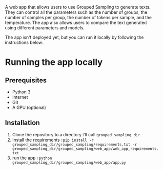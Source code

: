 A web app that allows users to use Grouped Sampling to generate texts.
They can control all the parameters such as the number of groups, the number of samples per group, the number of tokens per sample, and the temperature.
The app also allows users to compare the text generated using different parameters and models.

The app isn't deployed yet, but you can run it locally by following the instructions below.
# Running the app locally
## Prerequisites
- Python 3
- Internet
- Git
- A GPU (optional)

## Installation
1. Clone the repository to a directory I'll call `grouped_sampling_dir`.
2. Install the requirements
```!pip install -r grouped_sampling_dir/grouped_sampling/requirements.txt -r grouped_sampling_dir/grouped_sampling/web_app/web_app_requirements.txt```
3. run the app ```!python grouped_sampling_dir/grouped_sampling/web_app/app.py```